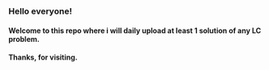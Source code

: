 ### Hello everyone!

#### Welcome to this repo where i will daily upload at least 1 solution of any LC problem.

#### Thanks, for visiting.
